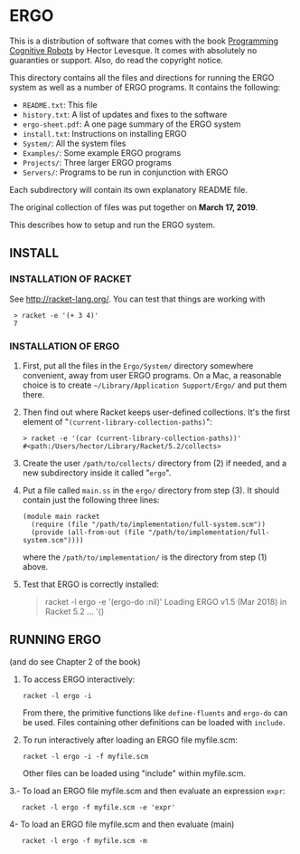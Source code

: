 # ERGO

This is a distribution of software that comes with the book [Programming Cognitive Robots](http://www.cs.toronto.edu/~hector/pcr.html) by Hector Levesque.  It comes with absolutely no guaranties
or support.  Also, do read the copyright notice.

This directory contains all the files and directions for running the ERGO
system as well as a number of ERGO programs. It contains the following:

* `README.txt`: This file
* `history.txt`: A list of updates and fixes to the software
* `ergo-sheet.pdf`: A one page summary of the ERGO system
* `install.txt`: Instructions on installing ERGO
* `System/`: All the system files
* `Examples/`: Some example ERGO programs
* `Projects/`: Three larger ERGO programs
* `Servers/`: Programs to be run in conjunction with ERGO

Each subdirectory will contain its own explanatory README file.

The original collection of files was put together on **March 17, 2019**.

This describes how to setup and run the ERGO system.

## INSTALL

### INSTALLATION OF RACKET

See http://racket-lang.org/. You can test that things are working with

     > racket -e '(+ 3 4)'
     7

### INSTALLATION OF ERGO

1. First, put all the files in the `Ergo/System/` directory somewhere convenient, away from user ERGO programs.  On a Mac, a reasonable choice is to create `~/Library/Application Support/Ergo/` and put them there.

2. Then find out where Racket keeps user-defined collections.  It's the first element of "`(current-library-collection-paths)`":

       > racket -e '(car (current-library-collection-paths))'
       #<path:/Users/hector/Library/Racket/5.2/collects>

3. Create the user `/path/to/collects/` directory from (2) if needed, and a new subdirectory inside it called "`ergo`".

4. Put a file called `main.ss` in the `ergo/` directory from step (3).  It should contain just the following three lines:

       (module main racket
         (require (file "/path/to/implementation/full-system.scm"))
         (provide (all-from-out (file "/path/to/implementation/full-system.scm"))))

   where the `/path/to/implementation/` is the directory from step (1) above.  

5. Test that ERGO is correctly installed:

     > racket -l ergo -e '(ergo-do :nil)'
         Loading ERGO v1.5 (Mar 2018) in Racket 5.2 ...
     '()


## RUNNING ERGO 

(and do see Chapter 2 of the book)

1. To access ERGO interactively:

       racket -l ergo -i

   From there, the primitive functions like `define-fluents` and `ergo-do` can be used.  Files containing other definitions can be loaded with `include`.

2. To run interactively after loading an ERGO file myfile.scm:

       racket -l ergo -i -f myfile.scm 
       
    Other files can be loaded using "include" within myfile.scm.

3.- To load an ERGO file myfile.scm and then evaluate an expression `expr`:

       racket -l ergo -f myfile.scm -e 'expr'

4- To load an ERGO file myfile.scm and then evaluate (main)

       racket -l ergo -f myfile.scm -m
